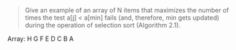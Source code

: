 > Give an example of an array of N items that maximizes the number of times the
> test a[j] < a[min] fails (and, therefore, min gets updated) during the
> operation of selection sort (Algorithm 2.1).

Array: H G F E D C B A
